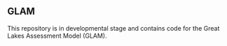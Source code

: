 ## GLAM

This repository is in developmental stage and contains code for the Great Lakes Assessment Model (GLAM). 
